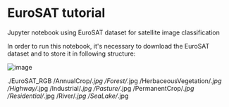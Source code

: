 # EuroSAT tutorial
Jupyter notebook using EuroSAT dataset for satellite image classification

In order to run this notebook, it's necessary to download the EuroSAT dataset and to store it in following structure:

![image](https://user-images.githubusercontent.com/42914350/225016488-c9c92658-20ae-41ab-8196-cdaef474133f.png)


./EuroSAT_RGB
            /AnnualCrop/*.jpg
            /Forest/*.jpg
            /HerbaceousVegetation/*.jpg
            /Highway/*.jpg
            /Industrial/*.jpg
            /Pasture/*.jpg
            /PermanentCrop/*.jpg
            /Residential/*.jpg
            /River/*.jpg
            /SeaLake/*.jpg
            
              
